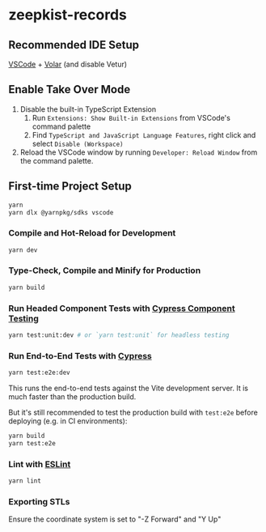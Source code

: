 # zeepkist-records

## Recommended IDE Setup

[VSCode](https://code.visualstudio.com/) + [Volar](https://marketplace.visualstudio.com/items?itemName=Vue.volar) (and disable Vetur)

## Enable Take Over Mode

1. Disable the built-in TypeScript Extension
   1. Run `Extensions: Show Built-in Extensions` from VSCode's command palette
   2. Find `TypeScript and JavaScript Language Features`, right click and select `Disable (Workspace)`
2. Reload the VSCode window by running `Developer: Reload Window` from the command palette.

## First-time Project Setup

```sh
yarn
yarn dlx @yarnpkg/sdks vscode
```

### Compile and Hot-Reload for Development

```sh
yarn dev
```

### Type-Check, Compile and Minify for Production

```sh
yarn build
```

### Run Headed Component Tests with [Cypress Component Testing](https://on.cypress.io/component)

```sh
yarn test:unit:dev # or `yarn test:unit` for headless testing
```

### Run End-to-End Tests with [Cypress](https://www.cypress.io/)

```sh
yarn test:e2e:dev
```

This runs the end-to-end tests against the Vite development server.
It is much faster than the production build.

But it's still recommended to test the production build with `test:e2e` before deploying (e.g. in CI environments):

```sh
yarn build
yarn test:e2e
```

### Lint with [ESLint](https://eslint.org/)

```sh
yarn lint
```

### Exporting STLs

Ensure the coordinate system is set to "-Z Forward" and "Y Up"
